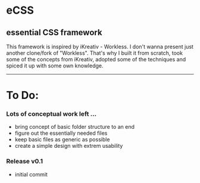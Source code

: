 # eCSS
## essential CSS framework

This framework is inspired by iKreativ - Workless. I don't wanna present just another clone/fork of "Workless". That's why I built it from scratch, took some of the concepts from iKreativ, adopted some of the techniques and spiced it up with some own knowledge.

----

# To Do:
### Lots of conceptual work left ...

* bring concept of basic folder structure to an end
* figure out the essentially needed files
* keep basic files as generic as possible
* create a simple design with extrem usability

### Release v0.1

* initial commit